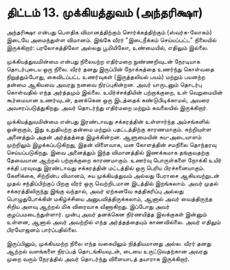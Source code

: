 # திட்டம் 13. முக்கியத்துவம் (அந்தரிக்ஷா)

அந்தரிக்ஷா என்பது பௌதிக விமானத்திற்கும் சொர்க்கத்திற்கும் (ஸ்வர்க-லோகம்) இடையே அமைந்துள்ள விமானம். இங்கே வீரர் "இடைநீக்கம் செய்யப்பட்ட" நிலையில் இருக்கிறார்: பரலோகத்திலோ அல்லது பூமியிலோ, உண்மையில், எதிலும் இல்லை.

முக்கியத்துவமின்மை என்பது நிலையற்ற எதிர்மறை நுண்ணறிவுடன் நேரடியாக தொடர்புடைய ஒரு நிலை. வீரர் தனது இருப்பின் நோக்கத்தை உணர்ந்து கொள்வதை நிறுத்தும்போது, கைவிடப்பட்ட உணர்வுகள் (இருத்தலியல் பயம்) மற்றும் பயனற்ற தன்மை ஆகியவை அவரது நனவை நிரப்புகின்றன. அவர் யாருடனும் தொடர்பு கொள்வதில் எந்த அர்த்தமும் இல்லை. உயிர்ச்சக்தியின் பற்றாக்குறை, உள் வெறுமையின் கூர்மையான உணர்வுடன், தனக்கென ஒரு இடத்தைக் கண்டுபிடிக்காமல், அவரை அவசரப்படுத்துகிறது. அவர் தொடர்ந்து எதிர்மறை மற்றும் கவலையில் இருக்கிறார்.

முக்கியத்துவமின்மை என்பது இரண்டாவது சக்கரத்தின் உள்ளார்ந்த அம்சங்களில் ஒன்றாகும், இது உறுதியற்ற தன்மை மற்றும் பதட்டத்திற்கு காரணமாகும். சுற்றியுள்ள அனைத்தும் அதன் அர்த்தத்தை இழக்கின்றன. ஆளுமையின் சுய-அடையாளம் முற்றிலும் இழக்கப்படுகிறது, இதன் விளைவாக, மன கோளத்தின் சமநிலை தொந்தரவு செய்யப்படுகிறது. இவை அனைத்தும் இந்த விமானத்தில் இணக்கமாக தங்குவதற்கு தேவையான ஆற்றல் பற்றாக்குறை காரணமாகும். உணர்வு பொருள்களை நோக்கி உயிர் சக்தி பரவுவது இரண்டாவது சக்கரத்தின் மட்டத்தில் ஒரு பெரிய பிரச்சனையாகும். கேளிக்கை, சிற்றின்ப விமானம், சுய முக்கியத்துவம் அல்லது பேராசை ஆகியவற்றுடன் முதல் சந்திப்பிற்குப் பிறகு வீரர் ஒரு வெற்றிடமான இடத்தில் இறங்கலாம். அவர் முதல் சக்கரத்திலிருந்து இங்கு வந்தால், அவர் ஏற்கனவே சுத்திகரிப்பு அல்லது பொழுதுபோக்கின் மகிழ்ச்சியை அனுபவித்திருக்கலாம், ஆனால் அவர் வைத்திருந்த சிறிய அளவு ஆற்றல் மிக விரைவாக வீணாகிறது. இப்போது அவர் குழப்பமடைந்துள்ளார். முன்பு அவர் தனக்கென நிர்ணயித்த இலக்குகள் இன்னும் உள்ளன, ஆனால் அவர் அவற்றில் எந்த அர்த்தத்தையும் காணவில்லை. அவர் எதிலும் பிரயோஜனம் பார்ப்பதில்லை.

இருப்பினும், முக்கியமற்ற நிலை எந்த வகையிலும் நித்தியமானது அல்ல. வீரர் தனது ஆற்றல் வளங்களை நிரப்பத் தொடங்கியவுடன், டையை உருட்டுவதற்கான அவரது முறை வரும் நேரத்தில் அவர் தொடர்ந்து விளையாடத் தயாராக இருக்கிறார்.
